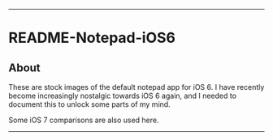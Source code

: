 
***

# README-Notepad-iOS6

## About

These are stock images of the default notepad app for iOS 6. I have recently become increasingly nostalgic towards iOS 6 again, and I needed to document this to unlock some parts of my mind.

Some iOS 7 comparisons are also used here.

***
